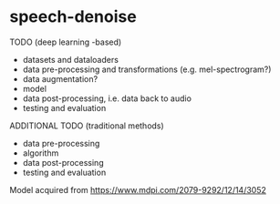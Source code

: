 # speech-denoise

TODO (deep learning -based)
- datasets and dataloaders
- data pre-processing and transformations (e.g. mel-spectrogram?)
- data augmentation?
- model
- data post-processing, i.e. data back to audio
- testing and evaluation

ADDITIONAL TODO (traditional methods)
- data pre-processing
- algorithm
- data post-processing
- testing and evaluation



Model acquired from https://www.mdpi.com/2079-9292/12/14/3052
